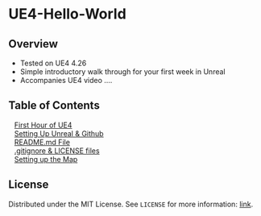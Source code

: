 # UE4-Hello-World

<!-- OVERVIEW -->
## Overview
* Tested on UE4 4.26
* Simple introductory walk through for your first week in Unreal
* Accompanies UE4 video ....

<!-- TOC -->
## Table of Contents
<kbd></kbd> &nbsp;&nbsp; [First Hour of UE4](first-hour/README.md#user-content-first-hour-in-ue4) <br>
<kbd></kbd> &nbsp;&nbsp; [Setting Up Unreal & Github](setting-up/README.md#user-content-setting-up-unreal--github)<br>
<kbd></kbd> &nbsp;&nbsp; [README.md File](setting-up/README.md#user-content-setting-up-unreal--github)<br>
<kbd></kbd> &nbsp;&nbsp; [.gitignore & LICENSE files](setting-up/README.md#user-content-setting-up-unreal--github)<br>
<kbd></kbd> &nbsp;&nbsp; [Setting up the Map](setting-up/README.md#user-content-setting-up-unreal--github)<br>

<!-- LICENSE -->
## License

Distributed under the MIT License. See `LICENSE` for more information: [link](LICENSE).
